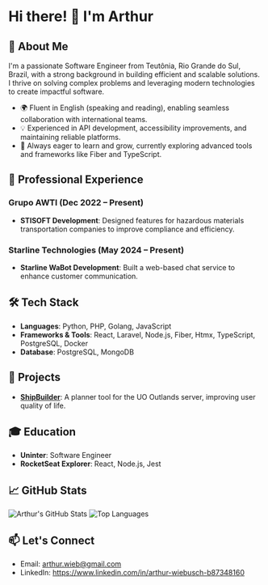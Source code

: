# Hi there! 👋 I'm Arthur

## 🚀 About Me
I'm a passionate Software Engineer from Teutônia, Rio Grande do Sul, Brazil, with a strong background in building efficient and scalable solutions. I thrive on solving complex problems and leveraging modern technologies to create impactful software.

- 🌍 Fluent in English (speaking and reading), enabling seamless collaboration with international teams.
- 💡 Experienced in API development, accessibility improvements, and maintaining reliable platforms.
- 🌱 Always eager to learn and grow, currently exploring advanced tools and frameworks like Fiber and TypeScript.

## 💼 Professional Experience

### Grupo AWTI (Dec 2022 – Present)
- **STISOFT Development**: Designed features for hazardous materials transportation companies to improve compliance and efficiency.

### Starline Technologies (May 2024 – Present)
- **Starline WaBot Development**: Built a web-based chat service to enhance customer communication.

## 🛠️ Tech Stack
- **Languages**: Python, PHP, Golang, JavaScript
- **Frameworks & Tools**: React, Laravel, Node.js, Fiber, Htmx, TypeScript, PostgreSQL, Docker
- **Database**: PostgreSQL, MongoDB

## 🌟 Projects
- **[ShipBuilder](https://github.com/arthurwieb/go-api-shipbuilder)**: A planner tool for the UO Outlands server, improving user quality of life.

## 🎓 Education
- **Uninter**: Software Engineer
- **RocketSeat Explorer**: React, Node.js, Jest

## 📈 GitHub Stats
![Arthur's GitHub Stats](https://github-readme-stats.vercel.app/api?username=arthurwieb&show_icons=true&theme=dark)
![Top Languages](https://github-readme-stats.vercel.app/api/top-langs/?username=arthurwieb&layout=compact&theme=dark)

## 📫 Let's Connect
- Email: [arthur.wieb@gmail.com](mailto:arthur.wieb@gmail.com)
- LinkedIn: https://www.linkedin.com/in/arthur-wiebusch-b87348160
